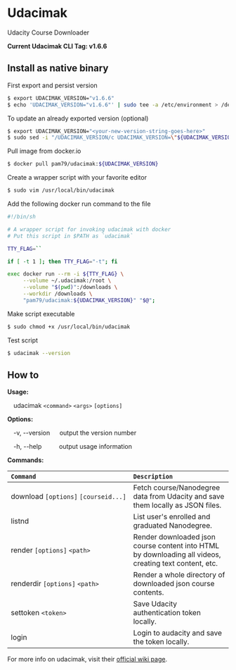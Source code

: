 # Udacimak
Udacity Course Downloader

**Current Udacimak CLI Tag: v1.6.6**

## Install as native binary

First export and persist version
```sh
$ export UDACIMAK_VERSION="v1.6.6"
$ echo 'UDACIMAK_VERSION="v1.6.6"' | sudo tee -a /etc/environment > /dev/null
```

To update an already exported version (optional)
```sh
$ export UDACIMAK_VERSION="<your-new-version-string-goes-here>"
$ sudo sed -i "/UDACIMAK_VERSION/c UDACIMAK_VERSION=\"${UDACIMAK_VERSION}\"" /etc/environment
```

Pull image from docker.io
```sh
$ docker pull pam79/udacimak:${UDACIMAK_VERSION}
```

Create a wrapper script with your favorite editor
```sh
$ sudo vim /usr/local/bin/udacimak
```

Add the following docker run command to the file
```sh
#!/bin/sh

# A wrapper script for invoking udacimak with docker
# Put this script in $PATH as `udacimak`

TTY_FLAG=``

if [ -t 1 ]; then TTY_FLAG="-t"; fi

exec docker run --rm -i ${TTY_FLAG} \
     --volume ~/.udacimak:/root \
     --volume "$(pwd)":/downloads \
     --workdir /downloads \
     "pam79/udacimak:${UDACIMAK_VERSION}" "$@";
```

Make script executable
```sh
$ sudo chmod +x /usr/local/bin/udacimak
```

Test script
```sh
$ udacimak --version
```

## How to

**Usage:**

&emsp;udacimak  `<command>` `<args>` `[options]`


**Options:**

&emsp;-v, --version &emsp; output the version number

&emsp;-h, --help &emsp;&emsp;&nbsp; output usage information


**Commands:**

|`Command`    | `Description`   |
|:---         |:---             |
| download&nbsp;`[options]`&nbsp;`[courseid...]` | Fetch course/Nanodegree data from Udacity and save them locally as JSON files. |
| listnd | List user's enrolled and graduated Nanodegree. |
| render `[options]` `<path>` | Render downloaded json course content into HTML by downloading all videos, creating text content, etc. |
| renderdir `[options]` `<path>` | Render a whole directory of downloaded json course contents. |
| settoken `<token>` | Save Udacity authentication token locally. |
| login | Login to audacity and save the token locally. |

For more info on udacimak, visit their [official wiki page](https://github.com/udacimak/udacimak/wiki).
